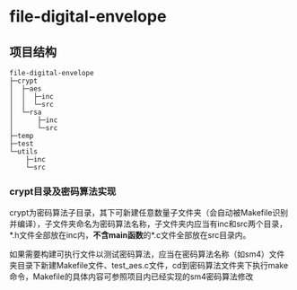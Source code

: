 # file-digital-envelope

## 项目结构

~~~plaintext
file-digital-envelope
├─crypt
│  ├─aes
│  │  ├─inc
│  │  └─src
│  └─rsa
│      ├─inc
│      └─src
├─temp
├─test
└─utils
    ├─inc
    └─src
~~~

### crypt目录及密码算法实现

crypt为密码算法子目录，其下可新建任意数量子文件夹（会自动被Makefile识别并编译），子文件夹命名为密码算法名称，子文件夹内应当有inc和src两个目录，\*.h文件全部放在inc内，**不含main函数**的\*.c文件全部放在src目录内。

如果需要构建可执行文件以测试密码算法，应当在密码算法名称（如sm4）文件夹目录下新建Makefile文件、test_aes.c文件，cd到密码算法文件夹下执行make命令，Makefile的具体内容可参照项目内已经实现的sm4密码算法修改